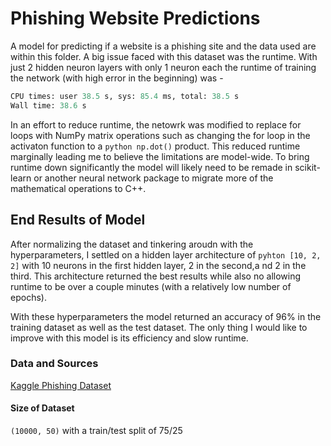 # Phishing Website Predictions 

A model for predicting if a website is a phishing site and the data used are within this folder. A big issue faced with this dataset was the runtime. With just 2 hidden neuron layers with only 1 neuron each the runtime of training the network (with high error in the beginning) was -
```python
CPU times: user 38.5 s, sys: 85.4 ms, total: 38.5 s
Wall time: 38.6 s
```
In an effort to reduce runtime, the netowrk was modified to replace for loops with NumPy matrix operations such as changing the for loop in the activaton function to a ```python np.dot()``` product. This reduced runtime marginally leading me to believe the limitations are model-wide. To bring runtime down significantly the model will likely need to be remade in scikit-learn or another neural network package to migrate more of the mathematical operations to C++.


## End Results of Model
After normalizing the dataset and tinkering aroudn with the hyperparameters, I settled on a hidden layer architecture of ```pyhton [10, 2, 2]``` with 10 neurons in the first hidden layer, 2 in the second,a nd 2 in the third. This architecture returned the best results while also no allowing runtime to be over a couple minutes (with a relatively low number of epochs). <br>

With these hyperparameters the model returned an accuracy of 96% in the training dataset as well as the test dataset. The only thing I would like to improve with this model is its efficiency and slow runtime. 

### Data and Sources

[Kaggle Phishing Dataset](https://www.kaggle.com/datasets/shashwatwork/phishing-dataset-for-machine-learning)

#### Size of Dataset
```(10000, 50)``` with a train/test split of 75/25
